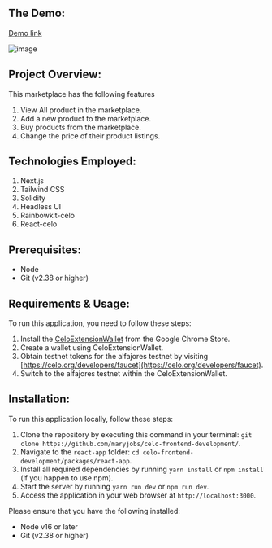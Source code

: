 

<!-- PROJECT NAME -->

## The Demo:

[Demo link](https://celo-frontend-development-agtmaurice.vercel.app/)


![image](https://github.com/maryjobs/celo-frontend-development/assets/109237574/5a17e441-b2c7-43fc-a11c-4bf301eb6834)

## Project Overview:
 
This marketplace has the following features
1. View All product in the marketplace.
2. Add a new product to the marketplace.
3. Buy products from the marketplace.
4. Change the price of their product listings.

## Technologies Employed:
1. Next.js
2. Tailwind CSS
3. Solidity
4. Headless UI
5. Rainbowkit-celo
6. React-celo

## Prerequisites:
- Node
- Git (v2.38 or higher)

## Requirements & Usage:
To run this application, you need to follow these steps:

1. Install the [CeloExtensionWallet](https://chrome.google.com/webstore/detail/celoextensionwallet/kkilomkmpmkbdnfelcpgckmpcaemjcdh?hl=en) from the Google Chrome Store.
2. Create a wallet using CeloExtensionWallet.
3. Obtain testnet tokens for the alfajores testnet by visiting [https://celo.org/developers/faucet](https://celo.org/developers/faucet).
4. Switch to the alfajores testnet within the CeloExtensionWallet.

## Installation:
To run this application locally, follow these steps:

1. Clone the repository by executing this command in your terminal: `git clone https://github.com/maryjobs/celo-frontend-development/`.
2. Navigate to the `react-app` folder: `cd celo-frontend-development/packages/react-app`.
3. Install all required dependencies by running `yarn install` or `npm install` (if you happen to use npm).
4. Start the server by running `yarn run dev` or `npm run dev`.
5. Access the application in your web browser at `http://localhost:3000`.

Please ensure that you have the following installed:
- Node v16 or later
- Git (v2.38 or higher)

